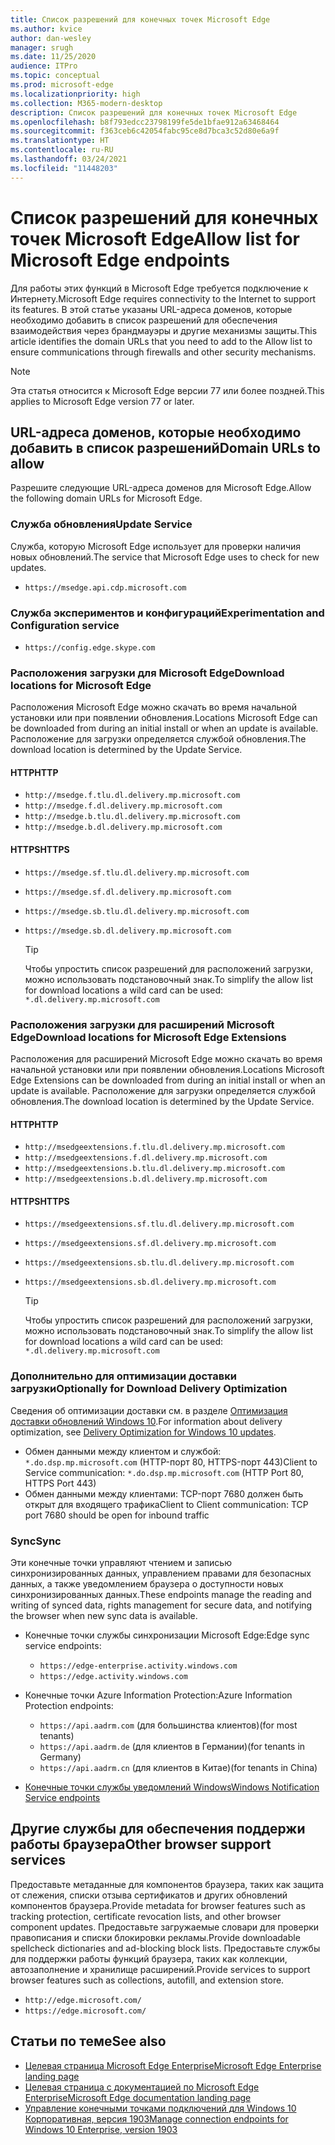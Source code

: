 ```yaml
---
title: Список разрешений для конечных точек Microsoft Edge
ms.author: kvice
author: dan-wesley
manager: srugh
ms.date: 11/25/2020
audience: ITPro
ms.topic: conceptual
ms.prod: microsoft-edge
ms.localizationpriority: high
ms.collection: M365-modern-desktop
description: Список разрешений для конечных точек Microsoft Edge
ms.openlocfilehash: b8f793edcc23798199fe5de1bfae912a63468464
ms.sourcegitcommit: f363ceb6c42054fabc95ce8d7bca3c52d80e6a9f
ms.translationtype: HT
ms.contentlocale: ru-RU
ms.lasthandoff: 03/24/2021
ms.locfileid: "11448203"
---
```

# <a name="allow-list-for-microsoft-edge-endpoints"></a><span data-ttu-id="46ab7-103">Список разрешений для конечных точек Microsoft Edge</span><span class="sxs-lookup"><span data-stu-id="46ab7-103">Allow list for Microsoft Edge endpoints</span></span>

<span data-ttu-id="46ab7-104">Для работы этих функций в Microsoft Edge требуется подключение к Интернету.</span><span class="sxs-lookup"><span data-stu-id="46ab7-104">Microsoft Edge requires connectivity to the Internet to support its features.</span></span> <span data-ttu-id="46ab7-105">В этой статье указаны URL-адреса доменов, которые необходимо добавить в список разрешений для обеспечения взаимодействия через брандмауэры и другие механизмы защиты.</span><span class="sxs-lookup"><span data-stu-id="46ab7-105">This article identifies the domain URLs that you need to add to the Allow list to ensure communications through firewalls and other security mechanisms.</span></span>

> [!NOTE]
> <span data-ttu-id="46ab7-106">Эта статья относится к Microsoft Edge версии 77 или более поздней.</span><span class="sxs-lookup"><span data-stu-id="46ab7-106">This applies  to Microsoft Edge version 77 or later.</span></span>

## <a name="domain-urls-to-allow"></a><span data-ttu-id="46ab7-107">URL-адреса доменов, которые необходимо добавить в список разрешений</span><span class="sxs-lookup"><span data-stu-id="46ab7-107">Domain URLs to allow</span></span>

<span data-ttu-id="46ab7-108">Разрешите следующие URL-адреса доменов для Microsoft Edge.</span><span class="sxs-lookup"><span data-stu-id="46ab7-108">Allow the following domain URLs for Microsoft Edge.</span></span>

### <a name="update-service"></a><span data-ttu-id="46ab7-109">Служба обновления</span><span class="sxs-lookup"><span data-stu-id="46ab7-109">Update Service</span></span>

<span data-ttu-id="46ab7-110">Служба, которую Microsoft Edge использует для проверки наличия новых обновлений.</span><span class="sxs-lookup"><span data-stu-id="46ab7-110">The service that Microsoft Edge uses to check for new updates.</span></span>

- `https://msedge.api.cdp.microsoft.com`

### <a name="experimentation-and-configuration-service"></a><span data-ttu-id="46ab7-111">Служба экспериментов и конфигураций</span><span class="sxs-lookup"><span data-stu-id="46ab7-111">Experimentation and Configuration service</span></span>

- `https://config.edge.skype.com`

### <a name="download-locations-for-microsoft-edge"></a><span data-ttu-id="46ab7-112">Расположения загрузки для Microsoft Edge</span><span class="sxs-lookup"><span data-stu-id="46ab7-112">Download locations for Microsoft Edge</span></span>

<span data-ttu-id="46ab7-113">Расположения Microsoft Edge можно скачать во время начальной установки или при появлении обновления.</span><span class="sxs-lookup"><span data-stu-id="46ab7-113">Locations Microsoft Edge can be downloaded from during an initial install or when an update is available.</span></span> <span data-ttu-id="46ab7-114">Расположение для загрузки определяется службой обновления.</span><span class="sxs-lookup"><span data-stu-id="46ab7-114">The download location is determined by the Update Service.</span></span>

#### <a name="http"></a><span data-ttu-id="46ab7-115">HTTP</span><span class="sxs-lookup"><span data-stu-id="46ab7-115">HTTP</span></span>

- `http://msedge.f.tlu.dl.delivery.mp.microsoft.com`
- `http://msedge.f.dl.delivery.mp.microsoft.com`
- `http://msedge.b.tlu.dl.delivery.mp.microsoft.com`
- `http://msedge.b.dl.delivery.mp.microsoft.com`

#### <a name="https"></a><span data-ttu-id="46ab7-116">HTTPS</span><span class="sxs-lookup"><span data-stu-id="46ab7-116">HTTPS</span></span>

- `https://msedge.sf.tlu.dl.delivery.mp.microsoft.com`
- `https://msedge.sf.dl.delivery.mp.microsoft.com`
- `https://msedge.sb.tlu.dl.delivery.mp.microsoft.com`
- `https://msedge.sb.dl.delivery.mp.microsoft.com`

  > [!TIP]
  > <span data-ttu-id="46ab7-117">Чтобы упростить список разрешений для расположений загрузки, можно использовать подстановочный знак.</span><span class="sxs-lookup"><span data-stu-id="46ab7-117">To simplify the allow list for download locations a wild card can be used:</span></span> `*.dl.delivery.mp.microsoft.com`

### <a name="download-locations-for-microsoft-edge-extensions"></a><span data-ttu-id="46ab7-118">Расположения загрузки для расширений Microsoft Edge</span><span class="sxs-lookup"><span data-stu-id="46ab7-118">Download locations for Microsoft Edge Extensions</span></span>

<span data-ttu-id="46ab7-119">Расположения для расширений Microsoft Edge можно скачать во время начальной установки или при появлении обновления.</span><span class="sxs-lookup"><span data-stu-id="46ab7-119">Locations Microsoft Edge Extensions can be downloaded from during an initial install or when an update is available.</span></span> <span data-ttu-id="46ab7-120">Расположение для загрузки определяется службой обновления.</span><span class="sxs-lookup"><span data-stu-id="46ab7-120">The download location is determined by the Update Service.</span></span>

#### <a name="http"></a><span data-ttu-id="46ab7-121">HTTP</span><span class="sxs-lookup"><span data-stu-id="46ab7-121">HTTP</span></span>

- `http://msedgeextensions.f.tlu.dl.delivery.mp.microsoft.com`
- `http://msedgeextensions.f.dl.delivery.mp.microsoft.com`
- `http://msedgeextensions.b.tlu.dl.delivery.mp.microsoft.com`
- `http://msedgeextensions.b.dl.delivery.mp.microsoft.com`

#### <a name="https"></a><span data-ttu-id="46ab7-122">HTTPS</span><span class="sxs-lookup"><span data-stu-id="46ab7-122">HTTPS</span></span>

- `https://msedgeextensions.sf.tlu.dl.delivery.mp.microsoft.com`
- `https://msedgeextensions.sf.dl.delivery.mp.microsoft.com`
- `https://msedgeextensions.sb.tlu.dl.delivery.mp.microsoft.com`
- `https://msedgeextensions.sb.dl.delivery.mp.microsoft.com`

  > [!TIP]
  > <span data-ttu-id="46ab7-123">Чтобы упростить список разрешений для расположений загрузки, можно использовать подстановочный знак.</span><span class="sxs-lookup"><span data-stu-id="46ab7-123">To simplify the allow list for download locations a wild card can be used:</span></span> `*.dl.delivery.mp.microsoft.com`

### <a name="optionally-for-download-delivery-optimization"></a><span data-ttu-id="46ab7-124">Дополнительно для оптимизации доставки загрузки</span><span class="sxs-lookup"><span data-stu-id="46ab7-124">Optionally for Download Delivery Optimization</span></span>

<span data-ttu-id="46ab7-125">Сведения об оптимизации доставки см. в разделе [Оптимизация доставки обновлений Windows 10](/windows/deployment/update/waas-delivery-optimization).</span><span class="sxs-lookup"><span data-stu-id="46ab7-125">For information about delivery optimization, see [Delivery Optimization for Windows 10 updates](/windows/deployment/update/waas-delivery-optimization).</span></span>

- <span data-ttu-id="46ab7-126">Обмен данными между клиентом и службой: `*.do.dsp.mp.microsoft.com` (HTTP-порт 80, HTTPS-порт 443)</span><span class="sxs-lookup"><span data-stu-id="46ab7-126">Client to Service communication: `*.do.dsp.mp.microsoft.com` (HTTP Port 80, HTTPS Port 443)</span></span>
- <span data-ttu-id="46ab7-127">Обмен данными между клиентами: TCP-порт 7680 должен быть открыт для входящего трафика</span><span class="sxs-lookup"><span data-stu-id="46ab7-127">Client to Client communication: TCP port 7680 should be open for inbound traffic</span></span>

### <a name="sync"></a><span data-ttu-id="46ab7-128">Sync</span><span class="sxs-lookup"><span data-stu-id="46ab7-128">Sync</span></span>

<span data-ttu-id="46ab7-129">Эти конечные точки управляют чтением и записью синхронизированных данных, управлением правами для безопасных данных, а также уведомлением браузера о доступности новых синхронизированных данных.</span><span class="sxs-lookup"><span data-stu-id="46ab7-129">These endpoints manage the reading and writing of synced data, rights management for secure data, and notifying the browser when new sync data is available.</span></span>

- <span data-ttu-id="46ab7-130">Конечные точки службы синхронизации Microsoft Edge:</span><span class="sxs-lookup"><span data-stu-id="46ab7-130">Edge sync service endpoints:</span></span>

  - `https://edge-enterprise.activity.windows.com`
  - `https://edge.activity.windows.com`

- <span data-ttu-id="46ab7-131">Конечные точки Azure Information Protection:</span><span class="sxs-lookup"><span data-stu-id="46ab7-131">Azure Information Protection endpoints:</span></span>

  - `https://api.aadrm.com` <span data-ttu-id="46ab7-132">(для большинства клиентов)</span><span class="sxs-lookup"><span data-stu-id="46ab7-132">(for most tenants)</span></span>
  - `https://api.aadrm.de` <span data-ttu-id="46ab7-133">(для клиентов в Германии)</span><span class="sxs-lookup"><span data-stu-id="46ab7-133">(for tenants in Germany)</span></span>
  - `https://api.aadrm.cn` <span data-ttu-id="46ab7-134">(для клиентов в Китае)</span><span class="sxs-lookup"><span data-stu-id="46ab7-134">(for tenants in China)</span></span>

- [<span data-ttu-id="46ab7-135">Конечные точки службы уведомлений Windows</span><span class="sxs-lookup"><span data-stu-id="46ab7-135">Windows Notification Service endpoints</span></span>](/windows/uwp/design/shell/tiles-and-notifications/firewall-allowlist-config)

## <a name="other-browser-support-services"></a><span data-ttu-id="46ab7-136">Другие службы для обеспечения поддержи работы браузера</span><span class="sxs-lookup"><span data-stu-id="46ab7-136">Other browser support services</span></span>

<span data-ttu-id="46ab7-137">Предоставьте метаданные для компонентов браузера, таких как защита от слежения, списки отзыва сертификатов и других обновлений компонентов браузера.</span><span class="sxs-lookup"><span data-stu-id="46ab7-137">Provide metadata for browser features such as tracking protection, certificate revocation lists, and other browser component updates.</span></span> <span data-ttu-id="46ab7-138">Предоставьте загружаемые словари для проверки правописания и списки блокировки рекламы.</span><span class="sxs-lookup"><span data-stu-id="46ab7-138">Provide downloadable spellcheck dictionaries and ad-blocking block lists.</span></span> <span data-ttu-id="46ab7-139">Предоставьте службы для поддержки работы функций браузера, таких как коллекции, автозаполнение и хранилище расширений.</span><span class="sxs-lookup"><span data-stu-id="46ab7-139">Provide services to support browser features such as collections, autofill, and extension store.</span></span>

- `http://edge.microsoft.com/`
- `https://edge.microsoft.com/`

## <a name="see-also"></a><span data-ttu-id="46ab7-140">Статьи по теме</span><span class="sxs-lookup"><span data-stu-id="46ab7-140">See also</span></span>

- [<span data-ttu-id="46ab7-141">Целевая страница Microsoft Edge Enterprise</span><span class="sxs-lookup"><span data-stu-id="46ab7-141">Microsoft Edge Enterprise landing page</span></span>](https://aka.ms/EdgeEnterprise)
- [<span data-ttu-id="46ab7-142">Целевая страница с документацией по Microsoft Edge Enterprise</span><span class="sxs-lookup"><span data-stu-id="46ab7-142">Microsoft Edge documentation landing page</span></span>](./index.yml)
- [<span data-ttu-id="46ab7-143">Управление конечными точками подключений для Windows 10 Корпоративная, версия 1903</span><span class="sxs-lookup"><span data-stu-id="46ab7-143">Manage connection endpoints for Windows 10 Enterprise, version 1903</span></span>](/windows/privacy/manage-windows-1903-endpoints)